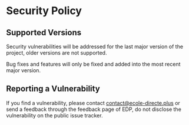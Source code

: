 # Security Policy

## Supported Versions

Security vulnerabilities will be addressed for the last major version of the project, older versions are not supported.

Bug fixes and features will only be fixed and added into the most recent major version.

## Reporting a Vulnerability

If you find a vulnerability, please contact <contact@ecole-directe.plus> or send a feedback through the feedback page of EDP, do not disclose the vulnerability on the public issue tracker.
